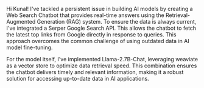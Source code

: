 Hi Kunal! I've tackled a persistent issue in building AI models by creating a Web Search Chatbot that provides real-time answers using the Retrieval-Augmented Generation (RAG) system. To ensure the data is always current, I've integrated a Serper Google Search API. This allows the chatbot to fetch the latest top links from Google directly in response to queries. This approach overcomes the common challenge of using outdated data in AI model fine-tuning.

For the model itself, I've implemented Llama-2.7B-Chat, leveraging weaviate as a vector store to optimize data retrieval speed. This combination ensures the chatbot delivers timely and relevant information, making it a robust solution for accessing up-to-date data in AI applications.
